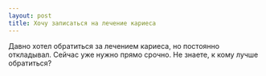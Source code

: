 ```yaml
---
layout: post 
title: Хочу записаться на лечение кариеса 
--- 
```

Давно хотел обратиться за лечением кариеса, но постоянно откладывал. Сейчас уже нужно прямо срочно. Не знаете, к кому лучше обратиться?
